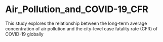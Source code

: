 # Air_Pollution_and_COVID-19_CFR
 This study explores the relationship between the long-term average concentration of air pollution and the city-level case fatality rate (CFR) of COVID-19 globally
